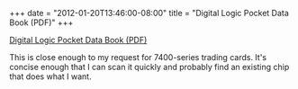 ﻿+++
date = "2012-01-20T13:46:00-08:00"
title = "Digital Logic Pocket Data Book (PDF)"
+++


[Digital Logic Pocket Data Book
(PDF)](http://www.ti.com/lit/ug/scyd013b/scyd013b.pdf)  

This is close enough to my request for 7400-series trading cards. It's concise
enough that I can scan it quickly and probably find an existing chip that does
what I want.

